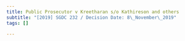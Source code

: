 ```yaml
---
title: Public Prosecutor v Kreetharan s/o Kathireson and others
subtitle: "[2019] SGDC 232 / Decision Date: 8\_November\_2019"
tags: []

---
```

